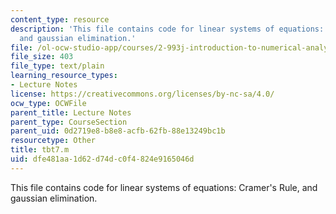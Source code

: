 ```yaml
---
content_type: resource
description: 'This file contains code for linear systems of equations: Cramer''s Rule,
  and gaussian elimination.'
file: /ol-ocw-studio-app/courses/2-993j-introduction-to-numerical-analysis-for-engineering-13-002j-spring-2005/dfe481aa1d62d74dc0f4824e9165046d_tbt7.m
file_size: 403
file_type: text/plain
learning_resource_types:
- Lecture Notes
license: https://creativecommons.org/licenses/by-nc-sa/4.0/
ocw_type: OCWFile
parent_title: Lecture Notes
parent_type: CourseSection
parent_uid: 0d2719e8-b8e8-acfb-62fb-88e13249bc1b
resourcetype: Other
title: tbt7.m
uid: dfe481aa-1d62-d74d-c0f4-824e9165046d
---
```

This file contains code for linear systems of equations: Cramer's Rule, and gaussian elimination.